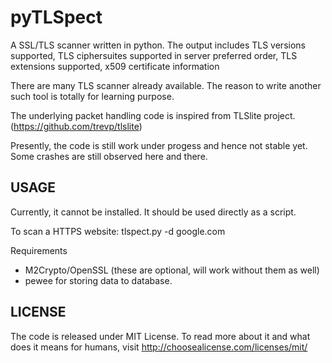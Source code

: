 pyTLSpect
=========
A SSL/TLS scanner written in python. The output includes TLS versions supported, TLS ciphersuites supported in server preferred order, TLS extensions supported, x509 certificate information   

There are many TLS scanner already available. The reason to write another such tool is totally for learning purpose. 

The underlying packet handling code is inspired from TLSlite project. (https://github.com/trevp/tlslite)

Presently, the code is still work under progess and hence not stable yet. Some crashes are still observed here and there.

USAGE
-------
Currently, it cannot be installed. It should be used directly as a script. 

To scan a HTTPS website:
        tlspect.py -d google.com

Requirements
* M2Crypto/OpenSSL (these are optional, will work without them as well)
* pewee for storing data to database. 

LICENSE
-------
The code is released under MIT License. To read more about it and what does it means for humans, visit http://choosealicense.com/licenses/mit/ 
